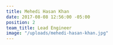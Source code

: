 ```yaml
---
title: Mehedi Hasan Khan
date: 2017-08-08 12:56:00 -05:00
position: 2
team_title: Lead Engineer
image: "/uploads/mehedi-hasan-khan.jpg"
---
```


